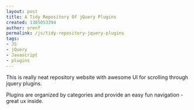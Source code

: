 ```yaml
---
layout: post
title: A Tidy Repository Of jQuery Plugins
created: 1385053394
author: orenf
permalink: /js/tidy-repository-jquery-plugins
tags:
- JS
- jQuery
- Javascript
- plugins
---
```

<p>This is really neat repository website with awesome UI for scrolling through jquery plugins.</p>

<p>Plugins are organized by categories and provide an easy fun navigation - great ux inside.</p>
